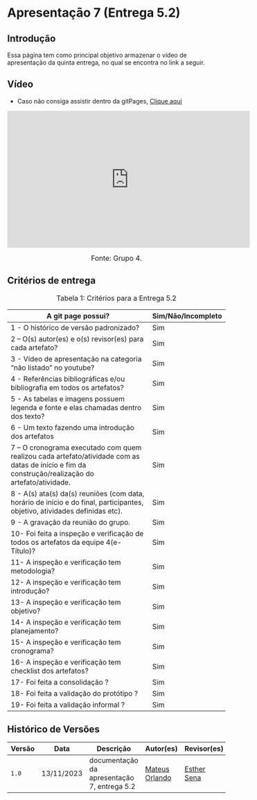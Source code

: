 # Apresentação 7 (Entrega 5.2)

## Introdução
 Essa página tem como principal objetivo armazenar o vídeo de apresentação da quinta entrega, no qual se encontra no link a seguir.

## Vídeo
- Caso não consiga assistir dentro da gitPages, [Clique aqui](https://youtu.be/0ziGRCa7zhU?si=cRA3R822fhjVWTc4)

<iframe width="560" height="315" src="https://www.youtube.com/embed/0ziGRCa7zhU?si=NOXJxEhYBNieP0e8" title="YouTube video player" frameborder="0" allow="accelerometer; autoplay; clipboard-write; encrypted-media; gyroscope; picture-in-picture; web-share" allowfullscreen></iframe>

<font size="3"><p style="text-align: center">Fonte: Grupo 4.</p></font>

## Critérios de entrega

<font size="3"><p style="text-align: center">Tabela 1: Critérios para a Entrega 5.2</p></font>

A git page possui?  | Sim/Não/Incompleto
--------- | ------
1 - O histórico de versão padronizado? | Sim
2 – O(s) autor(es) e o(s) revisor(es) para cada artefato? | Sim
3 - Vídeo de apresentação na categoria “não listado” no youtube? | Sim
4 - Referências bibliográficas e/ou bibliografia em todos os artefatos? | Sim
5 - As tabelas e imagens possuem legenda e fonte e elas chamadas dentro dos texto? | Sim
6 - Um texto fazendo uma introdução dos artefatos | Sim
7 – O cronograma executado com quem realizou cada artefato/atividade com as datas de início e fim da construção/realização do artefato/atividade. | Sim
8 - A(s) ata(s) da(s) reuniões (com data, horário de início e do final, participantes, objetivo, atividades definidas etc). | Sim
9 - A gravação da reunião do grupo. | Sim
10- Foi feita a inspeção e verificação de todos os artefatos da equipe 4(e-Título)? | Sim
11- A inspeção e verificação tem metodologia? | Sim
12- A inspeção e verificação tem introdução? | Sim
13- A inspeção e verificação tem objetivo? | Sim
14- A inspeção e verificação tem planejamento? | Sim
15- A inspeção e verificação tem cronograma? | Sim
16- A inspeção e verificação tem checklist dos artefatos? | Sim
17- Foi feita a consolidação ? | Sim
18- Foi feita a validação do protótipo ? | Sim
19- Foi feita a validação informal ? | Sim



## Histórico de Versões

| Versão |     Data    |          Descrição             |              Autor(es)                    |               Revisor(es)                            |
| ------ | ----------- | ------------------------------ | ----------------------------------------- | ---------------------------------------------------- |
| `1.0`  | 13/11/2023  | documentação da apresentação 7, entrega 5.2 | [Mateus Orlando](https://github.com/MateusPy)| [Esther Sena](https://github.com/esmsena)  |